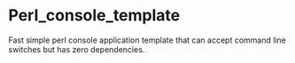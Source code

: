 Perl_console_template
=====================

Fast simple perl console application template that can accept command line switches but has zero dependencies.